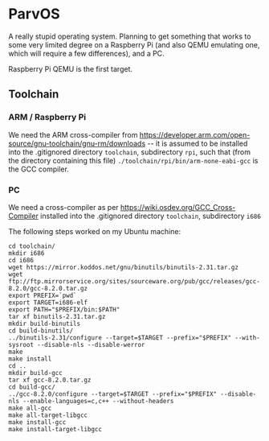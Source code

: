 # ParvOS

A really stupid operating system.  Planning to get something that works to some very limited
degree on a Raspberry Pi (and also QEMU emulating one, which will require a few differences),
and a PC.

Raspberry Pi QEMU is the first target.

## Toolchain

### ARM / Raspberry Pi

We need the ARM cross-compiler from https://developer.arm.com/open-source/gnu-toolchain/gnu-rm/downloads
-- it is assumed to be installed into the .gitignored directory `toolchain`, subdirectory `rpi`, such
that (from the directory containing this file) `./toolchain/rpi/bin/arm-none-eabi-gcc` is the GCC compiler.


### PC

We need a cross-compiler as per https://wiki.osdev.org/GCC_Cross-Compiler installed into the
.gitignored directory `toolchain`, subdirectory `i686`

The following steps worked on my Ubuntu machine:

    cd toolchain/
    mkdir i686
    cd i686
    wget https://mirror.koddos.net/gnu/binutils/binutils-2.31.tar.gz
    wget ftp://ftp.mirrorservice.org/sites/sourceware.org/pub/gcc/releases/gcc-8.2.0/gcc-8.2.0.tar.gz
    export PREFIX=`pwd`
    export TARGET=i686-elf
    export PATH="$PREFIX/bin:$PATH"
    tar xf binutils-2.31.tar.gz
    mkdir build-binutils
	cd build-binutils/
    ../binutils-2.31/configure --target=$TARGET --prefix="$PREFIX" --with-sysroot --disable-nls --disable-werror
    make
    make install
    cd ..
    mkdir build-gcc
    tar xf gcc-8.2.0.tar.gz
    cd build-gcc/
    ../gcc-8.2.0/configure --target=$TARGET --prefix="$PREFIX" --disable-nls --enable-languages=c,c++ --without-headers
    make all-gcc
    make all-target-libgcc
    make install-gcc
    make install-target-libgcc
